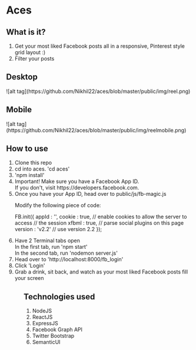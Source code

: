 <h1>Aces</h1>

<h2>What is it?</h2>

<ol>
  <li>Get your most liked Facebook posts all in a responsive, Pinterest style grid layout :)</li>
  <li>Filter your posts</li>
</ol>

<h2>Desktop</h2>
![alt tag](https://github.com/Nikhil22/aces/blob/master/public/img/reel.png)

<h2>Mobile</h2>
![alt tag](https://github.com/Nikhil22/aces/blob/master/public/img/reelmobile.png)

<h2>How to use</h2>

<ol>
  <li>Clone this repo</li>
  <li>cd into aces. 'cd aces'</li>
  <li>'npm install'</li>

  <li>Important! Make sure you have a Facebook App ID. <br> If you don't, visit https://developers.facebook.com.</li>

  <li>
  Once you have your App ID, head over to public/js/fb-magic.js

  Modify the following piece of code:

  FB.init({
    appId      : '<Your APP ID here>',
    cookie     : true,  // enable cookies to allow the server to access
                        // the session
    xfbml      : true,  // parse social plugins on this page
    version    : 'v2.2' // use version 2.2
  });
  </li>

   <li>
    Have 2 Terminal tabs open <br>
    In the first tab, run 'npm start' <br>
    In the second tab, run 'nodemon server.js'
   </li>

   <li>Head over to 'http://localhost:8000/fb_login'</li>
   <li>Click 'Login'</li>
   <li>Grab a drink, sit back, and watch as your most liked Facebook posts fill your screen</li>
 <ol>

<h2>Technologies used</h2>

<ol>
  <li>NodeJS</li>
  <li>ReactJS</li>
  <li>ExpressJS</li>
  <li>Facebook Graph API</li>
  <li>Twitter Bootstrap</li>
  <li>SemanticUI</li>
</ol>
